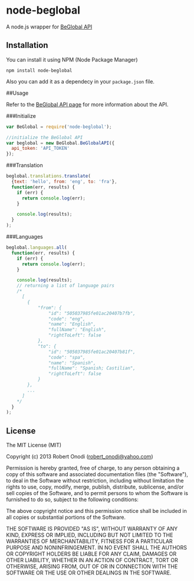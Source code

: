 node-beglobal
=============

A node.js wrapper for [BeGlobal API](https://www.beglobal.com/)

## Installation

You can install it using NPM (Node Package Manager)
```
npm install node-beglobal
```
Also you can add it as a dependecy in your `package.json` file.

##Usage

Refer to the [BeGlobal API page](https://www.beglobal.com/developers/) for more information about the API.

###Initialize
```js
var BeGlobal = require('node-beglobal');

//initialize the BeGlobal API
var beglobal = new BeGlobal.BeGlobalAPI({
  api_token: 'API_TOKEN'
});
```

###Translation
```js
beglobal.translations.translate(
  {text: 'hello', from: 'eng', to: 'fra'},
  function(err, results) {
    if (err) {
      return console.log(err);
    }

    console.log(results);
  }
);
```

###Languages
```js
beglobal.languages.all(
  function(err, results) {
    if (err) {
      return console.log(err);
    }

    console.log(results);
    // returning a list of language pairs
    /*
      [
        {
            "from": {
                "id": "505037985fe01ac20407b7fb",
                "code": "eng",
                "name": "English",
                "fullName": "English",
                "rightToLeft": false
            },
            "to": {
                "id": "505037985fe01ac20407b81f",
                "code": "spa",
                "name": "Spanish",
                "fullName": "Spanish; Castilian",
                "rightToLeft": false
            }
        },
        ...
      ]
    */
  }
);
```

## License

The MIT License (MIT)

Copyright (c) 2013 Robert Onodi (robert_onodi@yahoo.com)

Permission is hereby granted, free of charge, to any person obtaining a copy of
this software and associated documentation files (the "Software"), to deal in
the Software without restriction, including without limitation the rights to
use, copy, modify, merge, publish, distribute, sublicense, and/or sell copies of
the Software, and to permit persons to whom the Software is furnished to do so,
subject to the following conditions:

The above copyright notice and this permission notice shall be included in all
copies or substantial portions of the Software.

THE SOFTWARE IS PROVIDED "AS IS", WITHOUT WARRANTY OF ANY KIND, EXPRESS OR
IMPLIED, INCLUDING BUT NOT LIMITED TO THE WARRANTIES OF MERCHANTABILITY, FITNESS
FOR A PARTICULAR PURPOSE AND NONINFRINGEMENT. IN NO EVENT SHALL THE AUTHORS OR
COPYRIGHT HOLDERS BE LIABLE FOR ANY CLAIM, DAMAGES OR OTHER LIABILITY, WHETHER
IN AN ACTION OF CONTRACT, TORT OR OTHERWISE, ARISING FROM, OUT OF OR IN
CONNECTION WITH THE SOFTWARE OR THE USE OR OTHER DEALINGS IN THE SOFTWARE.
